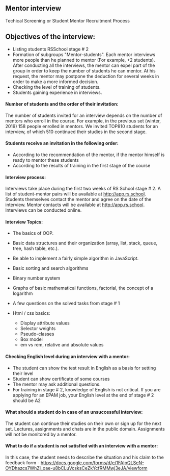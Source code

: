 
## Mentor interview
Techical Screening or Student Mentor Recruitment Process

## Objectives of the interview:
- Listing students RSSchool stage # 2
- Formation of subgroups "Mentor-students". Each mentor interviews more people than he planned to mentor (For example, +2 students). After conducting all the interviews, the mentor can expel part of the group in order to keep the number of students he can mentor. At his request, the mentor may postpone the deduction for several weeks in order to make a more informed decision.
- Checking the level of training of students.
- Students gaining experience in interviews.
 
#### Number of students and the order of their invitation:
 
The number of students invited for an interview depends on the number of mentors who enroll in the course. For example, in the previous set (winter, 2019) 158 people enrolled in mentors. We invited TOP810 students for an interview, of which 510 continued their studies in the second stage.

#### Students receive an invitation in the following order:

-	According to the recommendation of the mentor, if the mentor himself is ready to mentor these students
-	According to the results of training in the first stage of the course

#### Interview process:

Interviews take place during the first two weeks of RS School stage # 2. A list of student-mentor pairs will be available at http://app.rs.school.
	Students themselves contact the mentor and agree on the date of the interview. Mentor contacts will be available at http://app.rs.school.
	Interviews can be conducted online.
	
#### Interview Topics:

-	The basics of OOP. 
-	Basic data structures and their organization (array, list, stack, queue, tree, hash table, etc.).
-	Be able to implement a fairly simple algorithm in JavaScript. 
-	Basic sorting and search algorithms
-	Binary number system
-	Graphs of basic mathematical functions, factorial, the concept of a logarithm
-	A few questions on the solved tasks from stage # 1
-	Html / css basics:
        
       -  Display attribute values
       - 	Selector weights
       -	Pseudo-classes
       -	Box model
       -	em vs rem, relative and absolute values
       
#### Checking English level during an interview with a mentor:

-	The student can show the test result in English as a basis for setting their level
-	Student can show certificate of some courses
-	The mentor may ask additional questions.
-	For training in stage # 2, knowledge of English is not critical. If you are applying for an EPAM job, your English level at the end of stage # 2 should be A2

#### What should a student do in case of an unsuccessful interview:

The student can continue their studies on their own or sign up for the next set. Lectures, assignments and chats are in the public domain. Assignments will not be monitored by a mentor.

#### What to do if a student is not satisfied with an interview with a mentor:

In this case, the student needs to describe the situation and his claim to the feedback form - https://docs.google.com/forms/d/e/1FAIpQLSeN-OYDhazcs7WhZi_oae-u8bCLuVcsksCeZkYcfRMMwj3eJA/viewform
